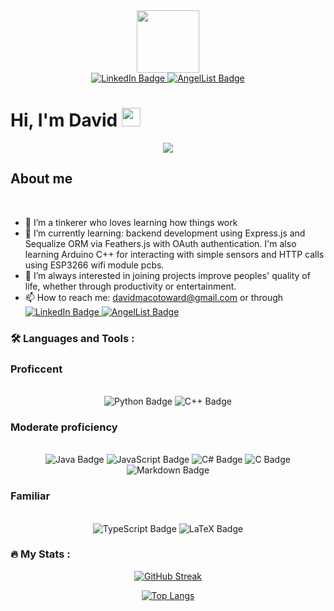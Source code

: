 <div id="header" align="center">
  <img src="https://media.giphy.com/media/iIqmM5tTjmpOB9mpbn/giphy.gif" width="100"/>
</div>

<div id="badges" align="center"> 
  <a href="https://www.linkedin.com/in/davidmacotoward/">
    <img src="https://img.shields.io/badge/LinkedIn-blue?style=for-the-badge&logo=linkedin&logoColor=white" alt="LinkedIn Badge"/>
  </a>
  <a href="https://angel.co/u/david-ward-49">
    <img src="https://img.shields.io/badge/AngelList-%23D4D4D4.svg?style=for-the-badge&logo=AngelList&logoColor=black" alt="AngelList Badge"/>
  </a>
<!--   
  <a href="https://davesadev.github.io">
    <img src="https://img.shields.io/badge/AngelList-%23D4D4D4.svg?style=for-the-badge&logo=AngelList&logoColor=black" alt="AngelList Badge"/>
  </a>
   -->
  
</div>

<div id="profile-views-badge" align="center">
    <img src="https://komarev.com/ghpvc/?username=davesadev&style=flat-square&color=blue" alt=""/>
</div>


<h1>
  Hi, I'm David
  <img src="https://media.giphy.com/media/hvRJCLFzcasrR4ia7z/giphy.gif" width="30px"/>
</h1>

<div id="second-img" align="center">
  <img src="https://media.giphy.com/media/L1R1tvI9svkIWwpVYr/giphy.gif"/>
</div>

<h2> About me </h2> <br>

- 👀 I’m a tinkerer who loves learning how things work
- 🌱 I’m currently learning: backend development using Express.js and Sequalize ORM via Feathers.js with OAuth authentication. I'm also learning Arduino C++ for interacting with simple sensors and HTTP calls using ESP3266 wifi module pcbs.
- 💞️ I’m always interested in joining projects improve peoples' quality of life, whether through productivity or entertainment.
- 📫 How to reach me: davidmacotoward@gmail.com or through   <a href="https://www.linkedin.com/in/davidmacotoward/">
    <img src="https://img.shields.io/badge/LinkedIn-blue?style=for-the-badge&logo=linkedin&logoColor=white" alt="LinkedIn Badge"/>
  </a>
  <a href="https://angel.co/u/david-ward-49">
  <img src="https://img.shields.io/badge/AngelList-%23D4D4D4.svg?style=for-the-badge&logo=AngelList&logoColor=black" alt="AngelList Badge"/>
</a>




### :hammer_and_wrench: Languages and Tools :
<h3> Proficcent </h3> <br>
<div align="center">
    <img src="https://img.shields.io/badge/python-3670A0?style=for-the-badge&logo=python&logoColor=ffdd54" alt="Python Badge"/>
    <img src="https://img.shields.io/badge/c++-%2300599C.svg?style=for-the-badge&logo=c%2B%2B&logoColor=white" alt="C++ Badge"/>
</div>

<h3> Moderate proficiency </h3> <br>
<div align="center">
  <img src="https://img.shields.io/badge/java-%23ED8B00.svg?style=for-the-badge&logo=java&logoColor=white" alt="Java Badge"/>
  <img src="https://img.shields.io/badge/javascript-%23323330.svg?style=for-the-badge&logo=javascript&logoColor=%23F7DF1E" alt="JavaScript Badge"/>
  <img src="https://img.shields.io/badge/c%23-%23239120.svg?style=for-the-badge&logo=c-sharp&logoColor=white" alt="C# Badge"/>
  <img src="https://img.shields.io/badge/c-%2300599C.svg?style=for-the-badge&logo=c&logoColor=white" alt="C Badge"/>
  <img src="https://img.shields.io/badge/markdown-%23000000.svg?style=for-the-badge&logo=markdown&logoColor=white" alt="Markdown Badge"/>
</div>

<h3> Familiar </h3> <br>
<div align="center">  
  <img src="https://img.shields.io/badge/typescript-%23007ACC.svg?style=for-the-badge&logo=typescript&logoColor=white" alt="TypeScript Badge"/>
  <img src="https://img.shields.io/badge/latex-%23008080.svg?style=for-the-badge&logo=latex&logoColor=white" alt="LaTeX Badge"/>
</div>

### :fire: My Stats :

<div align="center">

[![GitHub Streak](http://github-readme-streak-stats.herokuapp.com?user=davesadev&theme=dark&background=000000)](https://git.io/streak-stats)


[![Top Langs](https://github-readme-stats.vercel.app/api/top-langs/?username=davesadev&layout=compact&theme=vision-friendly-dark)](https://github.com/anuraghazra/github-readme-stats)

</div>
